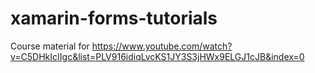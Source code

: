 # xamarin-forms-tutorials
Course material for https://www.youtube.com/watch?v=C5DHkIcIIgc&list=PLV916idiqLvcKS1JY3S3jHWx9ELGJ1cJB&index=0
